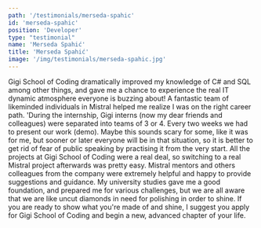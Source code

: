```yaml
---
path: '/testimonials/merseda-spahic'
id: 'merseda-spahic'
position: 'Developer'
type: "testimonial"
name: 'Merseda Spahić'
title: 'Merseda Spahić'
image: '/img/testimonials/merseda-spahic.jpg'
---
```


Gigi School of Coding dramatically improved my knowledge of C# and SQL among other things, and gave me a chance to experience the real IT dynamic atmosphere everyone is buzzing about! A fantastic team of likeminded individuals in Mistral helped me realize I was on the right career path. 'During the internship, Gigi interns (now my dear friends and colleagues) were separated into teams of 3 or 4. Every two weeks we had to present our work (demo). Maybe this sounds scary for some, like it was for me, but sooner or later everyone will be in that situation, so it is better to get rid of fear of public speaking by practising it from the very start.  All the projects at Gigi School of Coding were a real deal, so switching to a real Mistral project afterwards was pretty easy. Mistral mentors and others colleagues from the company were extremely helpful and happy to provide suggestions and guidance. My university studies gave me a good foundation, and prepared me for various challenges, but we are all aware that we are like uncut diamonds in need for polishing in order to shine. If you are ready to show what you're made of and shine, I suggest you apply for Gigi School of Coding and begin a new, advanced chapter of your life.
